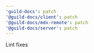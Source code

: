 ```yaml
---
'guild-docs': patch
'@guild-docs/client': patch
'@guild-docs/mdx-remote': patch
'@guild-docs/server': patch
---
```


Lint fixes
